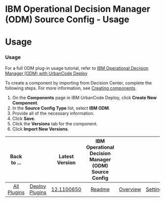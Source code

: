 
IBM Operational Decision Manager (ODM) Source Config - Usage
============================================================

# Usage


### Usage




For a full ODM plug-in usage tutorial, refer to [IBM Operational Decision Manager (ODM) with UrbanCode Deploy](https://developer.ibm.com/urbancode/2017/08/02/ibm-operational-decision-manager-odm-urbancode-deploy/)

To create a component by importing from Decision Center, complete the following steps. For more information, see [Creating components](http://www-01.ibm.com/support/knowledgecenter/SS4GSP_6.2.1/com.ibm.udeploy.doc/topics/comp_create.html "Creating components").

1. On the **Components** page in IBM UrbanCode Deploy, click **Create New Component**.
2. In the **Source Config Type** list, select **IBM ODM**.
3. Provide all of the necessary information.
4. Click **Save**.
5. Click the **Versions** tab for the component.
6. Click **Import New Versions**.

|Back to ...||Latest Version|IBM Operational Decision Manager (ODM) Source Config ||||
| :---: | :---: | :---: | :---: | :---: | :---: | :---: |
|[All Plugins](../../index.md)|[Deploy Plugins](../README.md)|[12.1100650](https://raw.githubusercontent.com/UrbanCode/IBM-UCD-PLUGINS/main/files/ibm-odm-source-config/ibm-odm-source-config-12.1100650.zip)|[Readme](README.md)|[Overview](overview.md)|[Settings](settings.md)|[Downloads](downloads.md)|
